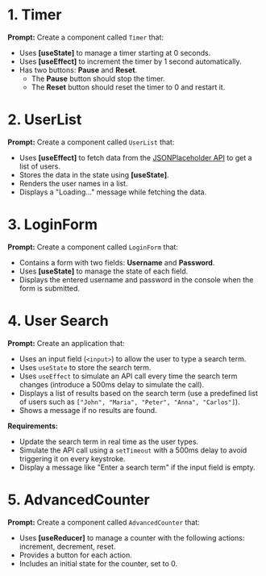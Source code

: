 # **1. Timer**
**Prompt:** Create a component called `Timer` that:  
- Uses **[useState]** to manage a timer starting at 0 seconds.  
- Uses **[useEffect]** to increment the timer by 1 second automatically.  
- Has two buttons: **Pause** and **Reset**.  
  - The **Pause** button should stop the timer.  
  - The **Reset** button should reset the timer to 0 and restart it.

# **2. UserList**
**Prompt:** Create a component called `UserList` that:  
- Uses **[useEffect]** to fetch data from the [JSONPlaceholder API](https://jsonplaceholder.typicode.com/users) to get a list of users.  
- Stores the data in the state using **[useState]**.  
- Renders the user names in a list.  
- Displays a "Loading..." message while fetching the data.

# **3. LoginForm**
**Prompt:** Create a component called `LoginForm` that:  
- Contains a form with two fields: **Username** and **Password**.  
- Uses **[useState]** to manage the state of each field.  
- Displays the entered username and password in the console when the form is submitted.

# **4. User Search**
**Prompt:** Create an application that:  
- Uses an input field (`<input>`) to allow the user to type a search term.  
- Uses `useState` to store the search term.  
- Uses `useEffect` to simulate an API call every time the search term changes (introduce a 500ms delay to simulate the call).  
- Displays a list of results based on the search term (use a predefined list of users such as `["John", "Maria", "Peter", "Anna", "Carlos"]`).  
- Shows a message if no results are found.  

**Requirements:**  
- Update the search term in real time as the user types.  
- Simulate the API call using a `setTimeout` with a 500ms delay to avoid triggering it on every keystroke.  
- Display a message like "Enter a search term" if the input field is empty.  


# **5. AdvancedCounter**
**Prompt:** Create a component called `AdvancedCounter` that:  
- Uses **[useReducer]** to manage a counter with the following actions: increment, decrement, reset.  
- Provides a button for each action.  
- Includes an initial state for the counter, set to 0.
